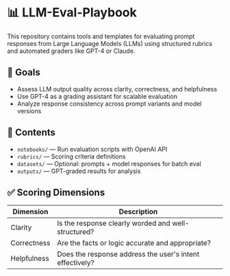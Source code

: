 # 📊 LLM-Eval-Playbook

This repository contains tools and templates for evaluating prompt responses from Large Language Models (LLMs) using structured rubrics and automated graders like GPT-4 or Claude.

## 🎯 Goals
- Assess LLM output quality across clarity, correctness, and helpfulness
- Use GPT-4 as a grading assistant for scalable evaluation
- Analyze response consistency across prompt variants and model versions

## 📁 Contents
- `notebooks/` — Run evaluation scripts with OpenAI API
- `rubrics/` — Scoring criteria definitions
- `datasets/` — Optional: prompts + model responses for batch eval
- `outputs/` — GPT-graded results for analysis

## ✅ Scoring Dimensions
| Dimension   | Description |
|-------------|-------------|
| Clarity     | Is the response clearly worded and well-structured? |
| Correctness | Are the facts or logic accurate and appropriate? |
| Helpfulness | Does the response address the user's intent effectively? |

